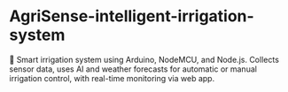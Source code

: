 # AgriSense-intelligent-irrigation-system
🌱 Smart irrigation system using Arduino, NodeMCU, and Node.js. Collects sensor data, uses AI and weather forecasts for automatic or manual irrigation control, with real-time monitoring via web app.
